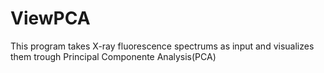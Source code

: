 # ViewPCA

This program takes X-ray fluorescence spectrums as input and visualizes them trough
Principal Componente Analysis(PCA)
